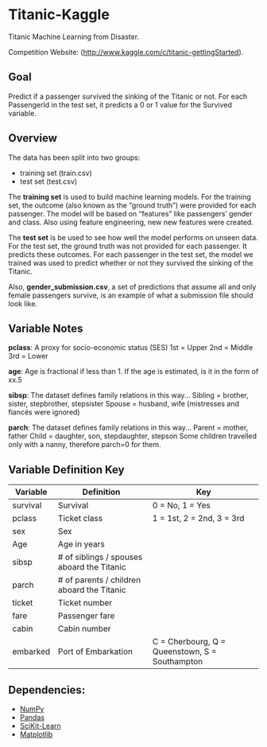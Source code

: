 # Titanic-Kaggle
Titanic Machine Learning from Disaster.

Competition Website: (http://www.kaggle.com/c/titanic-gettingStarted).

## Goal
Predict if a passenger survived the sinking of the Titanic or not. 
For each PassengerId in the test set, it predicts a 0 or 1 value for the Survived variable.


## Overview
The data has been split into two groups:
* training set (train.csv)
* test set (test.csv)

The **training set** is used to build machine learning models. For the training set, the outcome (also known as the “ground truth”) were provided for each passenger. The model will be based on “features” like passengers’ gender and class. Also using feature engineering, new new features were created.

The **test set** is be used to see how well the model performs on unseen data. For the test set, the ground truth was not provided for each passenger. It predicts these outcomes. For each passenger in the test set, the model we trained was used to predict whether or not they survived the sinking of the Titanic.

Also, **gender_submission.csv**, a set of predictions that assume all and only female passengers survive, is an example of what a submission file should look like.


## Variable Notes
**pclass**: A proxy for socio-economic status (SES)
1st = Upper
2nd = Middle
3rd = Lower

**age**: Age is fractional if less than 1. If the age is estimated, is it in the form of xx.5

**sibsp**: The dataset defines family relations in this way...
Sibling = brother, sister, stepbrother, stepsister
Spouse = husband, wife (mistresses and fiancés were ignored)

**parch**: The dataset defines family relations in this way...
Parent = mother, father
Child = daughter, son, stepdaughter, stepson
Some children travelled only with a nanny, therefore parch=0 for them.


## Variable	Definition	Key
|Variable|Definition|Key|
|---------|----------|---|
|survival|Survival|	0 = No, 1 = Yes|
|pclass|Ticket class|1 = 1st, 2 = 2nd, 3 = 3rd|
|sex|Sex||
|Age|Age in years||
|sibsp|# of siblings / spouses aboard the Titanic||
|parch|# of parents / children aboard the Titanic||	
|ticket|Ticket number||
|fare|Passenger fare||
|cabin|Cabin number||
|embarked|Port of Embarkation|C = Cherbourg, Q = Queenstown, S = Southampton|

## Dependencies:
* [NumPy](http://www.numpy.org/)
* [Pandas](http://pandas.pydata.org/)
* [SciKit-Learn](http://scikit-learn.org/stable/)
* [Matplotlib](http://matplotlib.org/)
